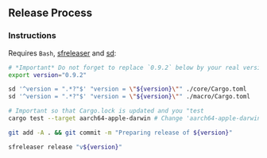 ## Release Process

### Instructions

Requires `Bash`, [sfreleaser](https://github.com/streamingfast/sfreleaser) and [sd](https://github.com/chmln/sd):

```bash
# *Important* Do not forget to replace `0.9.2` below by your real version!
export version="0.9.2"

sd '^version = ".*?"$' "version = \"${version}\"" ./core/Cargo.toml
sd '^version = ".*?"$' "version = \"${version}\"" ./macro/Cargo.toml

# Important so that Cargo.lock is updated and you "test
cargo test --target aarch64-apple-darwin # Change 'aarch64-apple-darwin' to fit your own platform!

git add -A . && git commit -m "Preparing release of ${version}"

sfreleaser release "v${version}"
```